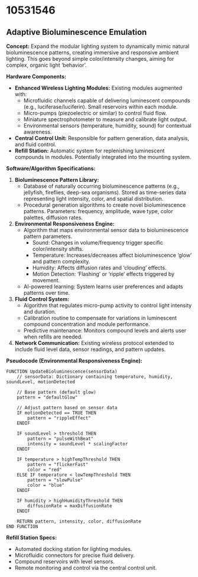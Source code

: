 # 10531546

## Adaptive Bioluminescence Emulation

**Concept:** Expand the modular lighting system to dynamically mimic natural bioluminescence patterns, creating immersive and responsive ambient lighting. This goes beyond simple color/intensity changes, aiming for complex, organic light ‘behavior’.

**Hardware Components:**

*   **Enhanced Wireless Lighting Modules:** Existing modules augmented with:
    *   Microfluidic channels capable of delivering luminescent compounds (e.g., luciferase/luciferin). Small reservoirs within each module.
    *   Micro-pumps (piezoelectric or similar) to control fluid flow.
    *   Miniature spectrophotometer to measure and calibrate light output.
    *   Environmental sensors (temperature, humidity, sound) for contextual awareness.
*   **Central Control Unit:** Responsible for pattern generation, data analysis, and fluid control.
*   **Refill Station:** Automatic system for replenishing luminescent compounds in modules. Potentially integrated into the mounting system.

**Software/Algorithm Specifications:**

1.  **Bioluminescence Pattern Library:**
    *   Database of naturally occurring bioluminescence patterns (e.g., jellyfish, fireflies, deep-sea organisms). Stored as time-series data representing light intensity, color, and spatial distribution.
    *   Procedural generation algorithms to create novel bioluminescence patterns. Parameters: frequency, amplitude, wave type, color palettes, diffusion rates.
2.  **Environmental Responsiveness Engine:**
    *   Algorithm that maps environmental sensor data to bioluminescence pattern parameters.
        *   Sound: Changes in volume/frequency trigger specific color/intensity shifts.
        *   Temperature: Increases/decreases affect bioluminescence ‘glow’ and pattern complexity.
        *   Humidity: Affects diffusion rates and ‘clouding’ effects.
        *   Motion Detection:  ‘Flashing’ or ‘ripple’ effects triggered by movement.
    *   AI-powered learning: System learns user preferences and adapts patterns over time.
3.  **Fluid Control System:**
    *   Algorithm that regulates micro-pump activity to control light intensity and duration.
    *   Calibration routine to compensate for variations in luminescent compound concentration and module performance.
    *   Predictive maintenance: Monitors compound levels and alerts user when refills are needed.
4.  **Network Communication:** Existing wireless protocol extended to include fluid level data, sensor readings, and pattern updates.

**Pseudocode (Environmental Responsiveness Engine):**

```
FUNCTION UpdateBioluminescence(sensorData)
    // sensorData: Dictionary containing temperature, humidity, soundLevel, motionDetected

    // Base pattern (default glow)
    pattern = "defaultGlow"

    // Adjust pattern based on sensor data
    IF motionDetected == TRUE THEN
        pattern = "rippleEffect"
    ENDIF

    IF soundLevel > threshold THEN
        pattern = "pulseWithBeat"
        intensity = soundLevel * scalingFactor
    ENDIF

    IF temperature > highTempThreshold THEN
        pattern = "flickerFast"
        color = "red"
    ELSE IF temperature < lowTempThreshold THEN
        pattern = "slowPulse"
        color = "blue"
    ENDIF

    IF humidity > highHumidityThreshold THEN
        diffusionRate = maxDiffusionRate
    ENDIF

    RETURN pattern, intensity, color, diffusionRate
END FUNCTION
```

**Refill Station Specs:**

*   Automated docking station for lighting modules.
*   Microfluidic connectors for precise fluid delivery.
*   Compound reservoirs with level sensors.
*   Remote monitoring and control via the central control unit.